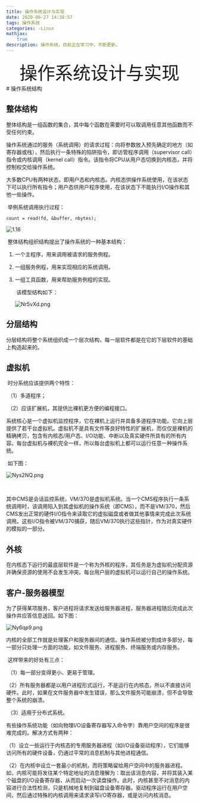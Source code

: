 ```yaml
---
title: 操作系统设计与实现
date: 2020-06-27 14:38:57
tags: 操作系统
categories: -Linux
mathjax:
    true
description: 操作系统，目前正在学习中，不断更新。
---
```


<center/><font size = 12/>操作系统设计与实现</font></center>
# 操作系统结构

## 整体结构

​		整体结构是一组函数的集合，其中每个函数在需要时可以取调用任意其他函数而不受任何约束。

​		操作系统通过的服务（系统调用）的请求过程：向将参数放入预先确定的地方（如寄存器或栈），然后执行一条特殊的陷阱指令，即访管程序调用（supervisor call）指令或内核调用（kernel call）指令。该指令将CPU从用户态切换到内核态，并将控制权交给操作系统。

​		大多数CPU有两种状态，即用户态和内核态。内核态供操作系统使用，在该状态下可以执行所有指令；用户态供用户程序使用，在该状态下不能执行I/O操作和其他一些操作。

​		举例系统调用执行过程：

```
count = read(fd, &buffer, nbytes);
```

![1.16](https://s1.ax1x.com/2020/06/17/NEpCtg.png)



​		整体结构组织结构提出了操作系统的一种基本结构：

  1. 一个主程序，用来调用被请求的服务例程。

  2. 一组服务例程，用来实现相应的系统调用。

  3. 一组工具函数，用来帮助服务例程的实现。

     ​	该模型结构如下：

     ![Nr5vXd.png](https://s1.ax1x.com/2020/06/26/Nr5vXd.png)

## 分层结构

​		分层结构将整个系统组织成一个层次结构，每一层软件都是在它的下层软件的基础上构造起来的。

## 虚拟机

​		时分系统应该提供两个特性：

​		（1）多道程序；

​		（2）应该扩展机，其提供比裸机更方便的编程接口。

​		系统核心是一个虚拟机监控程序，它在裸机上运行并具备多道程序功能。它向上层提供了若干台虚拟机。虚拟机不是具有文件等良好特性的扩展机，而仅仅是裸机的精确拷贝，包含有内核态/用户态、I/O功能、中断以及真实硬件所具有的所有内容。每台虚拟机与裸机完全一样，所以每台虚拟机上都可以运行任意一种操作系统。

​		如下图：

![Nys2NQ.png](https://s1.ax1x.com/2020/06/27/Nys2NQ.png)

​		

​		其中CMS是会话监控系统，VM/370是虚拟机系统。当一个CMS程序执行一条系统调用时，该调用陷入到其虚拟机的操作系统（即CMS），而不是VM/370，然后CMS发出正常的硬件I/O指令来读取它的虚拟磁盘或者做其他事情来完成此次系统调用。这些I/O指令被VM/370捕获，随后VM/370执行这些指针，作为对真实硬件的模拟的一部分。

## 外核

​		在内核态下运行的最底层软件是一个称为外核的程序，其任务是为虚拟机分配资源并确保资源的使用不会发生冲突。每台用户层的虚拟机可以运行自己的操作系统。

## 客户-服务器模型

​		为了获得某项服务，客户进程将请求发送给服务器进程，服务器进程随后完成此次操作并应答信息送回。如下图：

![Ny6qp9.png](https://s1.ax1x.com/2020/06/27/Ny6qp9.png)

​		内核的全部工作就是处理客户和服务器间的通信。操作系统被分割成许多部分，每一部分只处理一方面的功能，如文件服务、进程服务、终端服务或内存服务。

​		这样带来的好处有三点：

​		（1）每一部分变得更小、更易于管理。

​		（2）所有服务器都是以用户进程形式运行，不是运行在内核态，所以不直接访问硬件。此时，如果在文件服务器中发生错误，那么文件服务可能崩溃，但不会导致整个系统的崩溃。

​		（3）适用于分布式系统。

​		有些操作系统功能（如向物理I/O设备寄存器写入命令字）靠用户空间的程序是很难完成的。解决方式有两种：

​		（1）设立一些运行于内核态的专用服务器进程（如I/O设备驱动程序），它们能够访问所有的硬件设备，仍通过平常的消息机制与其他进程通信。

​		（2）在内核中设立一套最小的机制，而将策略留给用户空间中的服务器进程。如，内核可能将发往某个特定地址的消息理解为：取出该消息内容，并将其装入某个磁盘的I/O设备寄存器，从而启动一次读盘操作。此时，内核甚至不对消息的内容进行合法性检测，只是机械地复制到磁盘设备寄存器。驱动程序运行在用户空间，然后通过特殊的内核调用来请求读写i/O寄存器，或是访问内核消息。


